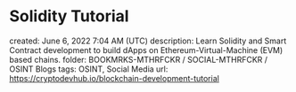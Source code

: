 # Solidity Tutorial

created: June 6, 2022 7:04 AM (UTC)
description: Learn Solidity and Smart Contract development to build dApps on Ethereum-Virtual-Machine (EVM) based chains.
folder: BOOKMRKS-MTHRFCKR / SOCIAL-MTHRFCKR / OSINT Blogs
tags: OSINT, Social Media
url: https://cryptodevhub.io/blockchain-development-tutorial